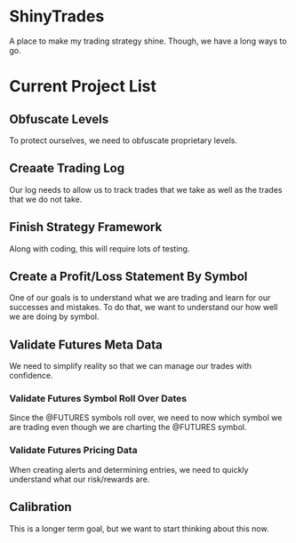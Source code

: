 # ShinyTrades

A place to make my trading strategy shine.  Though, we have a long ways to go.



# Current Project List

## Obfuscate Levels

To protect ourselves, we need to obfuscate proprietary levels.

## Creaate Trading Log

Our log needs to allow us to track trades that we take as well as the trades that we do not take.


## Finish Strategy Framework

Along with coding, this will require lots of testing.


## Create a Profit/Loss Statement By Symbol

One of our goals is to understand what we are trading and learn for our successes and mistakes.  To do that, we want to understand our 
how well we are doing by symbol.


## Validate Futures Meta Data

We need to simplify reality so that we can manage our trades with confidence.

### Validate Futures Symbol Roll Over Dates

Since the @FUTURES symbols roll over, we need to now which symbol we are trading even though we are charting the @FUTURES symbol.

### Validate Futures Pricing Data

When creating alerts and determining entries, we need to quickly understand what our risk/rewards are.


## Calibration

This is a longer term goal, but we want to start thinking about this now.
